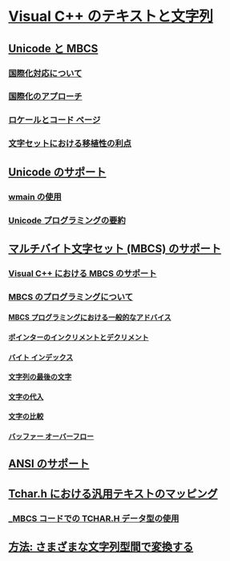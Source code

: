 # [Visual C++ のテキストと文字列](text-and-strings-in-visual-cpp.md)
## [Unicode と MBCS](unicode-and-mbcs.md)
### [国際化対応について](international-enabling.md)
### [国際化のアプローチ](internationalization-strategies.md)
### [ロケールとコード ページ](locales-and-code-pages.md)
### [文字セットにおける移植性の利点](benefits-of-character-set-portability.md)
## [Unicode のサポート](support-for-unicode.md)
### [wmain の使用](support-for-using-wmain.md)
### [Unicode プログラミングの要約](unicode-programming-summary.md)
## [マルチバイト文字セット (MBCS) のサポート](support-for-multibyte-character-sets-mbcss.md)
### [Visual C++ における MBCS のサポート](mbcs-support-in-visual-cpp.md)
### [MBCS のプログラミングについて](mbcs-programming-tips.md)
#### [MBCS プログラミングにおける一般的なアドバイス](general-mbcs-programming-advice.md)
#### [ポインターのインクリメントとデクリメント](incrementing-and-decrementing-pointers.md)
#### [バイト インデックス](byte-indices.md)
#### [文字列の最後の文字](last-character-in-a-string.md)
#### [文字の代入](character-assignment.md)
#### [文字の比較](character-comparison.md)
#### [バッファー オーバーフロー](buffer-overflow.md)
## [ANSI のサポート](support-for-ansi.md)
## [Tchar.h における汎用テキストのマッピング](generic-text-mappings-in-tchar-h.md)
### [_MBCS コードでの TCHAR.H データ型の使用](using-tchar-h-data-types-with-mbcs-code.md)
## [方法: さまざまな文字列型間で変換する](how-to-convert-between-various-string-types.md)
